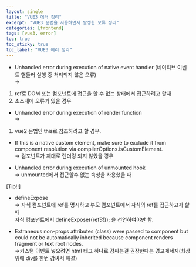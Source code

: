 ```yaml
---
layout: single
title: "VUE3 에러 정리"
excerpt: "VUE3 문법을 사용하면서 발생한 오류 정리"
categories: [frontend]
tags: [vue3, error]
toc: true
toc_sticky: true
toc_label: "VUE3 에러 정리"
---
```


- Unhandled error during execution of native event handler (네이티브 이벤트 핸들러 실행 중 처리되지 않은 오류)  
=>  
1. ref로 DOM 또는 컴포넌트에 접근을 할 수 없는 상태에서 접근하려고 할때  
2. 소스내에 오류가 있을 경우  

- Unhandled error during execution of render function  
=>  
1. vue2 문법인 this로 참조하려고 할 경우.  

- If this is a native custom element, make sure to exclude it from component resolution via compilerOptions.isCustomElement.  
=> 컴포넌트가 제대로 렌더링 되지 않았을 경우  

- Unhandled error during execution of unmounted hook   
=> unmounted에서 접근할수 없는 속성을 사용했을 때  

[Tip!!]
- defineExpose  
=> 자식 컴포넌트에 ref를 명시하고 부모 컴포넌트에서 자식의 ref를 접근하고자 할때  
자식 컴포넌트에서 defineExpose({ref명}); 을 선언하여야만 함.  

- Extraneous non-props attributes (class) were passed to component but could not be automatically inherited because component renders fragment or text root nodes.   
=>커스텀 이벤트 넣으려면 html 태그 하나로 감싸는걸 권장한다는 경고메세지(최상위에 div를 한번 감싸서 해결)  

